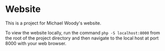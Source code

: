 # Website

This is a project for Michael Woody's website.

To view the website locally, run the command `php -S localhost:8000` from the root of the project directory and then navigate to the local host at port 8000 with your web browser.
